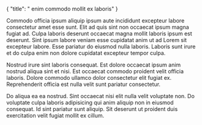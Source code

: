 {
  "title": " enim commodo mollit ex laboris"
}

Commodo officia ipsum aliquip ipsum aute incididunt excepteur labore consectetur amet esse sunt. Elit ad quis sint non occaecat ipsum magna fugiat ad. Culpa laboris deserunt occaecat magna mollit laboris ipsum est deserunt. Sint ipsum labore veniam esse cupidatat anim ut ad Lorem sit excepteur labore. Esse pariatur do eiusmod nulla laboris. Laboris sunt irure et do culpa enim non dolore cupidatat excepteur tempor culpa.

Nostrud irure sint laboris consequat. Est dolore occaecat ipsum anim nostrud aliqua sint et nisi. Est occaecat commodo proident velit officia laboris. Dolore commodo ullamco dolor consectetur elit fugiat ex. Reprehenderit officia est nulla velit sunt pariatur consectetur.

Do aliqua ea ea nostrud. Sint occaecat nisi elit nulla velit voluptate non. Do voluptate culpa laboris adipisicing qui anim aliquip non in eiusmod consequat. Id sint pariatur sunt aliquip. Sit deserunt ut proident duis exercitation velit fugiat mollit ex cillum.